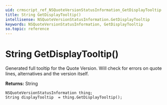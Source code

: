 ```yaml
---
uid: crmscript_ref_NSQuoteVersionStatusInformation_GetDisplayTooltip
title: String GetDisplayTooltip()
intellisense: NSQuoteVersionStatusInformation.GetDisplayTooltip
keywords: NSQuoteVersionStatusInformation, GetDisplayTooltip
so.topic: reference
---
```


# String GetDisplayTooltip()

Generated full tooltip for the Quote Version. Will check for errors on quote lines, alternatives and the version itself.

**Returns:** String

```crmscript
NSQuoteVersionStatusInformation thing;
String displayTooltip  = thing.GetDisplayTooltip();
```

